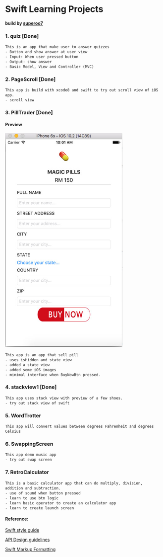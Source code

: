 # Swift Learning Projects
#### build by [superoo7](http://superoo7.com)
### 1. quiz \[Done\]
	This is an app that make user to answer quizzes
	- Button and show answer at user view
	- Input: When user pressed button
	- Output: show answer
	- Basic Model, View and Controller (MVC)

### 2. PageScroll \[Done\]
    This app is build with xcode8 and swift to try out scroll view of iOS app.
    - scroll view

### 3. PillTrader \[Done\]
#### Preview
![magic-pill pill](img/magic-pills.jpg)

	This app is an app that sell pill
	- uses isHidden and state view
	- added a state view
	- added some iOS images
	- minimal interface when BuyNowBtn pressed.

### 4. stackview1 \[Done\]
	This app uses stack view with preview of a few shoes.
	- try out stack view of swift
    
### 5. WordTrotter
	This app will convert values between degrees Fahrenheit and degrees Celsius

### 6. SwappingScreen
	This app demo music app 
	- try out swap screen

### 7. RetroCalculator
	This is a basic calculator app that can do multiply, division, addition and subtraction.
	- use of sound when button pressed
	- learn to use btn logic
	- learn basic operator to create an calculator app
	- learn to create launch screen



#### Reference:

[Swift style guide](https://github.com/raywenderlich/swift-style-guide)

[API Design guidelines](https://swift.org/documentation/api-design-guidelines/)

[Swift Markup Formatting](https://developer.apple.com/library/content/documentation/Xcode/Reference/xcode_markup_formatting_ref/)

